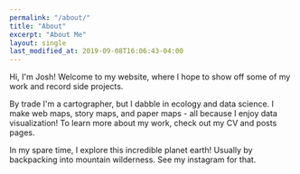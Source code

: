 ```yaml
---
permalink: "/about/"
title: "About"
excerpt: "About Me"
layout: single
last_modified_at: 2019-09-08T16:06:43-04:00
---
```


Hi, I'm Josh!  Welcome to my website, where I hope to show off some of my work and record side projects.

By trade I'm a cartographer, but I dabble in ecology and data science.  I make web maps, story maps, and paper maps - all because I enjoy data visualization!  To learn more about my work, check out my CV and posts pages.

In my spare time, I explore this incredible planet earth!  Usually by backpacking into mountain wilderness.  See my instagram for that.
